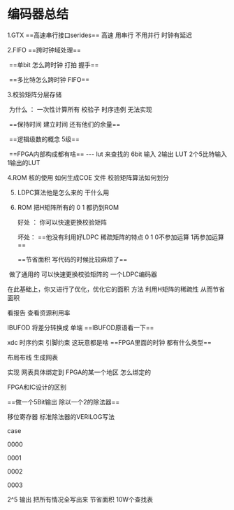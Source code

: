 # 编码器总结

1.GTX  ==高速串行接口serides==    高速  用串行 不用并行 时钟有延迟    

2.FIFO ==跨时钟域处理==    

​    ==单bit 怎么跨时钟     打拍  握手==  

​	==多比特怎么跨时钟	FIFO==

3.校验矩阵分层存储 

​	为什么 ： 一次性计算所有 校验子   时序违例  无法实现  

​	==保持时间 建立时间  还有他们的余量== 

​	==逻辑级数的概念   5级== 

​    ==FPGA内部构成都有啥==   --- lut 来查找的    6bit 输入  2输出  LUT   2个5比特输入 1输出的LUT

 4.ROM 核的使用  如何生成COE 文件  校验矩阵算法如何划分  

5. LDPC算法他是怎么来的 干什么用

6. ROM 把H矩阵所有的 0 1 都扔到ROM   

    好处  ： 你可以快速更换校验矩阵  

   坏处：  ==他没有利用好LDPC 稀疏矩阵的特点  0 1 0不参加运算 1再参加运算==

    ==节省面积  写代码的时候比较麻烦了==



​	做了通用的  可以快速更换校验矩阵的 一个LDPC编码器

   在此基础上，你又进行了优化，优化它的面积   方法  利用H矩阵的稀疏性 从而节省面积



看报告  查看资源利用率   



IBUFOD 将差分转换成 单端  ==IBUFOD原语看一下==



xdc  时序约束 引脚约束  这玩意都是啥   ==FPGA里面的时钟  都有什么类型==



布局布线   生成网表

实现   网表具体绑定到 FPGA的某一个地区    怎么绑定的



FPGA和IC设计的区别

==做一个5Bit输出 除以一个2的除法器==  

移位寄存器  标准除法器的VERILOG写法 

case 

0000

0001

0002

0003

2^5 输出  把所有情况全写出来  节省面积  10W个查找表  